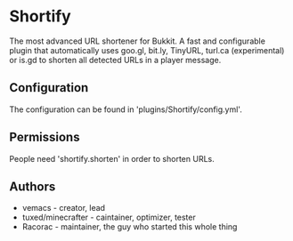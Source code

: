 Shortify
========

The most advanced URL shortener for Bukkit. A fast and configurable plugin that automatically uses goo.gl, bit.ly, TinyURL, turl.ca (experimental) or is.gd to shorten all detected URLs in a player message.

Configuration
-------------

The configuration can be found in 'plugins/Shortify/config.yml'.

Permissions
-----------

People need 'shortify.shorten' in order to shorten URLs.

Authors
-------
* vemacs - creator, lead
* tuxed/minecrafter - caintainer, optimizer, tester
* Racorac - maintainer, the guy who started this whole thing